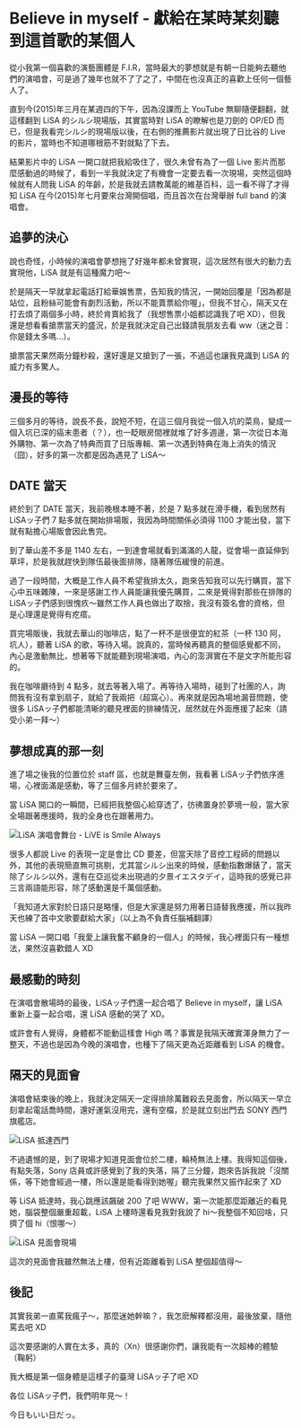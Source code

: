 # Believe in myself - 獻給在某時某刻聽到這首歌的某個人

從小我第一個喜歡的演藝團體是 F.I.R，當時最大的夢想就是有朝一日能夠去聽他們的演唱會，可是過了幾年也就不了了之了，中間在也沒真正的喜歡上任何一個藝人了。

直到今(2015)年三月在某週四的下午，因為沒課而上 YouTube 無聊隨便翻翻，就這樣翻到 LiSA 的シルシ現場版，其實當時對 LiSA 的瞭解也是刀劍的 OP/ED 而已，但是我看完シルシ的現場版以後，在右側的推薦影片就出現了日比谷的 Live 的影片，當時也不知道哪根筋不對就點了下去。

結果影片中的 LiSA 一開口就把我給吸住了，很久未曾有為了一個 Live 影片而那麼感動過的時候了，看到一半我就決定了有機會一定要去看一次現場，突然這個時候就有人問我 LiSA 的年齡，於是我就去請教萬能的維基百科，這一看不得了才得知 LiSA 在今(2015)年七月要來台灣開個唱，而且首次在台灣舉辦 full band 的演唱會。

## 追夢的決心

說也奇怪，小時候的演唱會夢想拖了好幾年都未曾實現，這次居然有很大的動力去實現他，LiSA 就是有這種魔力吧～

於是隔天一早就拿起電話打給華娛售票，告知我的情況，一開始回覆是「因為都是站位，且粉絲可能會有劇烈活動，所以不能賣票給你喔」，但我不甘心，隔天又在打去煩了兩個多小時，終於肯賣給我了（我想售票小姐都認識我了吧 XD），但我還是想看看搶票當天的盛況，於是我就決定自己出錢請我朋友去看 ww（迷之音：你是錢太多嗎…）。

搶票當天果然兩分鐘秒殺，還好還是又搶到了一張，不過這也讓我見識到 LiSA 的威力有多驚人。

## 漫長的等待

三個多月的等待，說長不長，說短不短，在這三個月我從一個入坑的菜鳥，變成一個入坑已深的癌末患者（？），也一眨眼房間裡就堆了好多週邊，第一次從日本海外購物、第一次為了特典而買了日版專輯、第一次遇到特典在海上消失的情況（囧），好多的第一次都是因為遇見了 LiSA～

## DATE 當天

終於到了 DATE 當天，我前晚根本睡不著，於是 7 點多就在滑手機，看到居然有 LiSAッ子們 7 點多就在開始排場販，我因為時間關係必須得 1100 才能出發，當下就有點擔心場販會因此售完。

到了華山差不多是 1140 左右，一到達會場就看到滿滿的人龍，從會場一直延伸到草坪，於是我就趕快到隊伍最後面排隊，隨著隊伍緩慢的前進。

過了一段時間，大概是工作人員不希望我排太久，跑來告知我可以先行購買，當下心中五味雜陳，一來是感謝工作人員能讓我優先購買，二來是覺得對那些在排隊的 LiSAッ子們感到很愧疚～雖然工作人員也做出了取捨，我沒有簽名會的資格，但是心理還是覺得有疙瘩。

買完場販後，我就去華山的咖啡店，點了一杯不是很便宜的紅茶（一杯 130 阿，坑人），聽著 LiSA 的歌，等待入場。說真的，當時候再聽真的整個感覺都不同，內心是激動無比，想著等下就能聽到現場演唱，內心的澎湃實在不是文字所能形容的。

我在咖啡廳待到 4 點多，就去等著入場了。再等待入場時，碰到了社團的人，詢問我有沒有拿到扇子，就給了我兩把（超窩心）。再來就是因為場地漏音問題，使很多 LiSAッ子們都能清晰的聽見裡面的排練情況，居然就在外面應援了起來（請受小弟一拜～）

## 夢想成真的那一刻

進了場之後我的位置位於 staff 區，也就是舞臺左側，我看著 LiSAッ子們依序進場，心裡面滿是感動，等了三個多月終於要來了。

當 LiSA 開口的一瞬間，已經把我整個心給穿透了，彷彿置身於夢境一般，當大家全場跟著應援時，我的全身也在跟著用力。

<picture>
  <source srcset="/content/img/2015/514520210_24392094240374501_7379293703597388984_n.webp" type="image/webp">
  <img src="/content/img/2015/514520210_24392094240374501_7379293703597388984_n.jpg" alt="LiSA 演唱會舞台 - LiVE is Smile Always" loading="lazy">
</picture>

很多人都說 Live 的表現一定是會比 CD 要差，但當天除了音控工程師的問題以外，其他的表現簡直無可挑剔，尤其當シルシ出來的時候，感動指數爆錶了，當天除了シルシ以外，還有在亞巡從未出現過的夕景イエスタデイ，這時我的感覺已非三言兩語能形容，除了感動還是千萬個感動。

「我知道大家對於日語只是略懂，但是大家還是努力用著日語替我應援，所以我昨天也練了首中文歌要獻給大家」（以上為不負責任腦補翻譯）

當 LiSA 一開口唱「我愛上讓我奮不顧身的一個人」的時候，我心裡面只有一種想法，果然沒喜歡錯人 XD

## 最感動的時刻

在演唱會散場時的最後，LiSAッ子們還一起合唱了 Believe in myself，讓 LiSA 重新上臺一起合唱，還 LiSA 感動的哭了 XD。

或許會有人覺得，身體都不能動這樣會 High 嗎？事實是我隔天確實渾身無力了一整天，不過也是因為今晚的演唱會，也種下了隔天更為近距離看到 LiSA 的機會。

## 隔天的見面會

演唱會結束後的晚上，我就決定隔天一定得排除萬難殺去見面會，所以隔天一早立刻拿起電話喬時間，還好運氣沒用完，還有空檔，於是就立刻出門去 SONY 西門旗艦店。

<picture>
  <source srcset="/content/img/2015/515304909_24392096290374296_541611622378163760_n.webp" type="image/webp">
  <img src="/content/img/2015/515304909_24392096290374296_541611622378163760_n.jpg" alt="LiSA 抵達西門" loading="lazy">
</picture>

不過遺憾的是，到了現場才知道見面會位於二樓，輪椅無法上樓。我得知這個後，有點失落，Sony 店員或許感覺到了我的失落，隔了三分鐘，跑來告訴我說「沒關係，等下她會經過一樓，所以還是能看得到她喔」聽完我果然又振作起來了 XD

等 LiSA 抵達時，我心跳應該飆破 200 了吧 WWW，第一次能那麼距離近的看見她，腦袋整個嚴重超載，LiSA 上樓時還看見我對我說了 hi～我整個不知回啥，只擠了個 hi（恨哪～）

<picture>
  <source srcset="/content/img/2015/514971232_24392094237041168_3690209200281372978_n.webp" type="image/webp">
  <img src="/content/img/2015/514971232_24392094237041168_3690209200281372978_n.jpg" alt="LiSA 見面會現場" loading="lazy">
</picture>

這次的見面會我雖然無法上樓，但有近距離看到 LiSA 整個超值得～

## 後記

其實我弟一直罵我瘋子～，那麼迷她幹嘛？，我怎麽解釋都沒用，最後放棄，隨他罵去吧 XD

這次要感謝的人實在太多，真的（Xn）很感謝你們，讓我能有一次超棒的體驗（鞠躬）

我大概是第一個身體是這樣子的臺灣 LiSAッ子了吧 XD

各位 LiSAッ子們，我們明年見～！

今日もいい日だっ。
